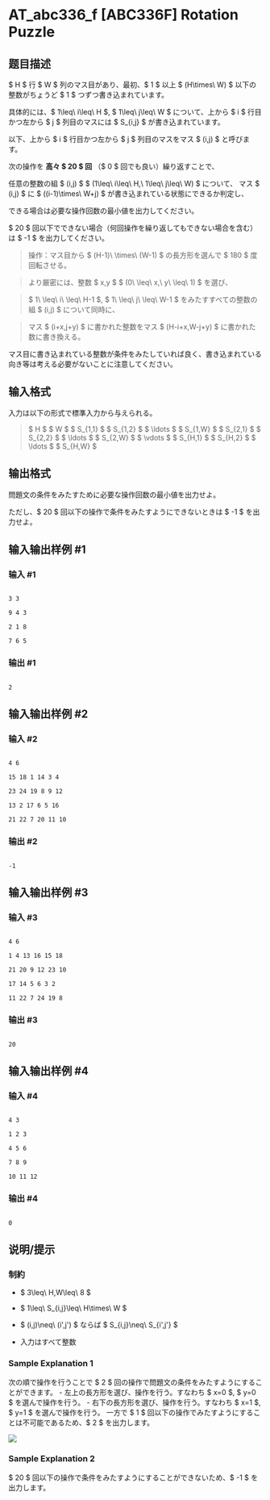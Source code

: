# AT_abc336_f [ABC336F] Rotation Puzzle

## 题目描述

[problemUrl]: https://atcoder.jp/contests/abc336/tasks/abc336_f

$ H $ 行 $ W $ 列のマス目があり、最初、$ 1 $ 以上 $ (H\times\ W) $ 以下の整数がちょうど $ 1 $ つずつ書き込まれています。  
 具体的には、$ 1\leq\ i\leq\ H $, $ 1\leq\ j\leq\ W $ について、上から $ i $ 行目かつ左から $ j $ 列目のマスには $ S_{i,j} $ が書き込まれています。  
 以下、上から $ i $ 行目かつ左から $ j $ 列目のマスをマス $ (i,j) $ と呼びます。

次の操作を **高々 $ 20 $ 回** （$ 0 $ 回でも良い）繰り返すことで、  
 任意の整数の組 $ (i,j) $ $ (1\leq\ i\leq\ H,\ 1\leq\ j\leq\ W) $ について、 マス $ (i,j) $ に $ ((i-1)\times\ W+j) $ が書き込まれている状態にできるか判定し、  
 できる場合は必要な操作回数の最小値を出力してください。  
 $ 20 $ 回以下でできない場合（何回操作を繰り返してもできない場合を含む）は $ -1 $ を出力してください。

> 操作：マス目から $ (H-1)\ \times\ (W-1) $ の長方形を選んで $ 180 $ 度回転させる。  
>  より厳密には、整数 $ x,y $ $ (0\ \leq\ x,\ y\ \leq\ 1) $ を選び、  
>  $ 1\ \leq\ i\ \leq\ H-1 $, $ 1\ \leq\ j\ \leq\ W-1 $ をみたすすべての整数の組 $ (i,j) $ について同時に、  
>  マス $ (i+x,j+y) $ に書かれた整数をマス $ (H-i+x,W-j+y) $ に書かれた数に書き換える。

マス目に書き込まれている整数が条件をみたしていれば良く、書き込まれている向き等は考える必要がないことに注意してください。

## 输入格式

入力は以下の形式で標準入力から与えられる。

> $ H $ $ W $ $ S_{1,1} $ $ S_{1,2} $ $ \ldots $ $ S_{1,W} $ $ S_{2,1} $ $ S_{2,2} $ $ \ldots $ $ S_{2,W} $ $ \vdots $ $ S_{H,1} $ $ S_{H,2} $ $ \ldots $ $ S_{H,W} $

## 输出格式

問題文の条件をみたすために必要な操作回数の最小値を出力せよ。  
 ただし、$ 20 $ 回以下の操作で条件をみたすようにできないときは $ -1 $ を出力せよ。

## 输入输出样例 #1

### 输入 #1

```
3 3
9 4 3
2 1 8
7 6 5
```

### 输出 #1

```
2
```

## 输入输出样例 #2

### 输入 #2

```
4 6
15 18 1 14 3 4
23 24 19 8 9 12
13 2 17 6 5 16
21 22 7 20 11 10
```

### 输出 #2

```
-1
```

## 输入输出样例 #3

### 输入 #3

```
4 6
1 4 13 16 15 18
21 20 9 12 23 10
17 14 5 6 3 2
11 22 7 24 19 8
```

### 输出 #3

```
20
```

## 输入输出样例 #4

### 输入 #4

```
4 3
1 2 3
4 5 6
7 8 9
10 11 12
```

### 输出 #4

```
0
```

## 说明/提示

### 制約

- $ 3\leq\ H,W\leq\ 8 $
- $ 1\leq\ S_{i,j}\leq\ H\times\ W $
- $ (i,j)\neq\ (i',j') $ ならば $ S_{i,j}\neq\ S_{i',j'} $
- 入力はすべて整数
 
### Sample Explanation 1

次の順で操作を行うことで $ 2 $ 回の操作で問題文の条件をみたすようにすることができます。 - 左上の長方形を選び、操作を行う。すなわち $ x=0 $, $ y=0 $ を選んで操作を行う。 - 右下の長方形を選び、操作を行う。すなわち $ x=1 $, $ y=1 $ を選んで操作を行う。 一方で $ 1 $ 回以下の操作でみたすようにすることは不可能であるため、$ 2 $ を出力します。 

![](https://img.atcoder.jp/abc336/75a97e79fc11bfe9406ef4e3bef74f37.png)

### Sample Explanation 2

$ 20 $ 回以下の操作で条件をみたすようにすることができないため、$ -1 $ を出力します。